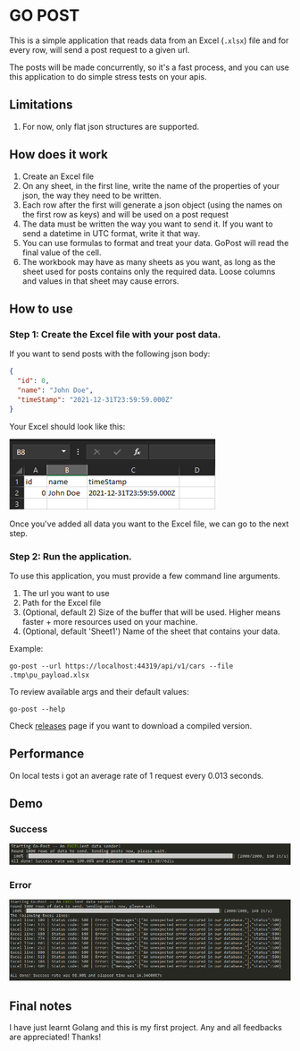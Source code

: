 # GO POST
This is a simple application that reads data from an Excel (```.xlsx```) file and for every row, 
will send a post request to a given url.

The posts will be made concurrently, so it's a fast process, and you can use this application
to do simple stress tests on your apis.

## Limitations
1. For now, only flat json structures are supported.

## How does it work
1. Create an Excel file
2. On any sheet, in  the first line, write the name of the properties of your json, the way they need to be written.
3. Each row after the first will generate a json object (using the names on the first row as keys) and will be used on a post request
4. The data must be written the way you want to send it. If you want to send a datetime in UTC format, write it that way.
5. You can use formulas to format and treat your data. GoPost will read the final value of the cell.
6. The workbook may have as many sheets as you want, as long as the sheet used for posts contains only the required data. Loose columns and values in that sheet may cause errors.

## How to use
### Step 1: Create the Excel file with your post data.
If you want to send posts with the following json body:
```json
{
  "id": 0,
  "name": "John Doe",
  "timeStamp": "2021-12-31T23:59:59.000Z"  
}
```


Your Excel should look like this:

![Demo of a payload excel file](.imgs/excel_demo.png "Excel Demo")

Once you've added all data you want to the Excel file, we can go to the next step.

### Step 2: Run the application.
To use this application, you must provide a few command line arguments.
1. The url you want to use
2. Path for the Excel file
3. (Optional, default 2) Size of the buffer that will be used. Higher means faster + more resources used on your machine.
4. (Optional, default 'Sheet1') Name of the sheet that contains your data.

Example: 
```shell
go-post --url https://localhost:44319/api/v1/cars --file .tmp\pu_payload.xlsx
```

To review available args and their default values:
```shell
go-post --help
```

Check [releases](https://github.com/brenordv/go-post/releases) page if you want to download a compiled version.


## Performance
On local tests i got an average rate of 1 request every 0.013 seconds.


## Demo
### Success
![Success run demo](.imgs/demo_ok.png "Demo 1")


### Error
![Failed run demo](.imgs/demo_error.png "Demo 2")


## Final notes
I have just learnt Golang and this is my first project. Any and all feedbacks are appreciated! 
Thanks!